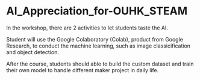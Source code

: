 # AI_Appreciation_for-OUHK_STEAM

In the workshop, there are 2 activities to let students taste the AI.

Student will use the Google Colaboratory (Colab), product from Google Research, to conduct the machine learning, such as image classicification and object detection. 

After the course, students should able to build the custom dataset and train their own model to handle different maker project in daily life. 

